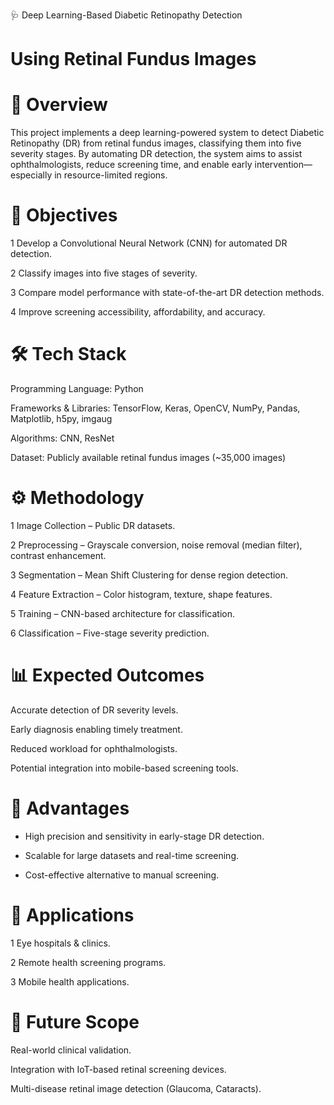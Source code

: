 🩺 Deep Learning-Based Diabetic Retinopathy Detection

# Using Retinal Fundus Images

# 📌 Overview

This project implements a deep learning-powered system to detect Diabetic Retinopathy (DR) from retinal fundus images, classifying them into five severity stages. By automating DR detection, the system aims to assist ophthalmologists, reduce screening time, and enable early intervention—especially in resource-limited regions.

# 🎯 Objectives

1 Develop a Convolutional Neural Network (CNN) for automated DR detection.

2 Classify images into five stages of severity.

3 Compare model performance with state-of-the-art DR detection methods.

4 Improve screening accessibility, affordability, and accuracy.

# 🛠 Tech Stack

Programming Language: Python

Frameworks & Libraries: TensorFlow, Keras, OpenCV, NumPy, Pandas, Matplotlib, h5py, imgaug

Algorithms: CNN, ResNet

Dataset: Publicly available retinal fundus images (~35,000 images)

# ⚙️ Methodology

1 Image Collection – Public DR datasets.

2 Preprocessing – Grayscale conversion, noise removal (median filter), contrast enhancement.

3 Segmentation – Mean Shift Clustering for dense region detection.

4 Feature Extraction – Color histogram, texture, shape features.

5 Training – CNN-based architecture for classification.

6 Classification – Five-stage severity prediction.

# 📊 Expected Outcomes

Accurate detection of DR severity levels.

Early diagnosis enabling timely treatment.

Reduced workload for ophthalmologists.

Potential integration into mobile-based screening tools.

# 🚀 Advantages

* High precision and sensitivity in early-stage DR detection.

* Scalable for large datasets and real-time screening.

* Cost-effective alternative to manual screening.

# 📍 Applications

1 Eye hospitals & clinics.

2 Remote health screening programs.

3 Mobile health applications.

# 📌 Future Scope

Real-world clinical validation.

Integration with IoT-based retinal screening devices.

Multi-disease retinal image detection (Glaucoma, Cataracts).
